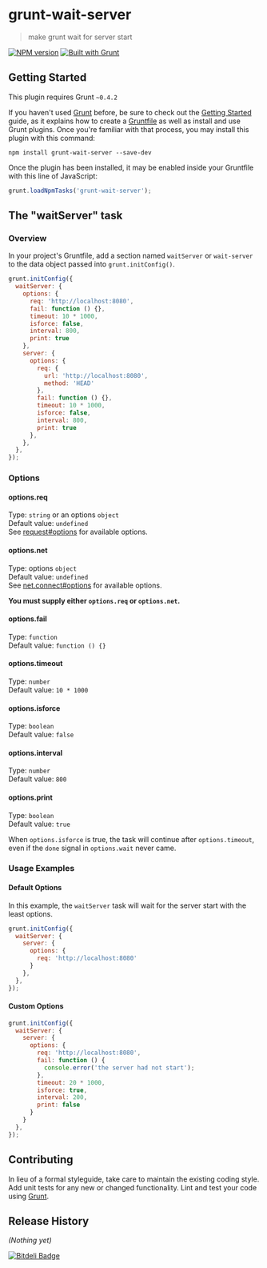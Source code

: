 # grunt-wait-server

> make grunt wait for server start

[![NPM version](https://badge.fury.io/js/grunt-wait-server.png)](http://badge.fury.io/js/grunt-wait-server)
[![Built with Grunt](https://cdn.gruntjs.com/builtwith.png)](http://gruntjs.com/)

## Getting Started
This plugin requires Grunt `~0.4.2`

If you haven't used [Grunt](http://gruntjs.com/) before, be sure to check out the [Getting Started](http://gruntjs.com/getting-started) guide, as it explains how to create a [Gruntfile](http://gruntjs.com/sample-gruntfile) as well as install and use Grunt plugins. Once you're familiar with that process, you may install this plugin with this command:

```shell
npm install grunt-wait-server --save-dev
```

Once the plugin has been installed, it may be enabled inside your Gruntfile with this line of JavaScript:

```js
grunt.loadNpmTasks('grunt-wait-server');
```

## The "waitServer" task

### Overview
In your project's Gruntfile, add a section named `waitServer` or `wait-server` to the data object passed into `grunt.initConfig()`.

```js
grunt.initConfig({
  waitServer: {
    options: {
      req: 'http://localhost:8080',
      fail: function () {},
      timeout: 10 * 1000,
      isforce: false,
      interval: 800,
      print: true
    },
    server: {
      options: {
        req: {
          url: 'http://localhost:8080',
          method: 'HEAD'
        },
        fail: function () {},
        timeout: 10 * 1000,
        isforce: false,
        interval: 800,
        print: true
      },
    },
  },
});
```

### Options

#### options.req
Type: `string` or an options `object`  
Default value: `undefined`  
See [request#options](https://github.com/request/request#requestoptions-callback) for available options.

#### options.net
Type: options `object`  
Default value: `undefined`  
See [net.connect#options](https://nodejs.org/api/net.html#net_net_connect_options_connectlistener) for available options.


**You must supply either `options.req` or `options.net`.**


#### options.fail  
Type: `function`  
Default value: `function () {}`  


#### options.timeout  
Type: `number`  
Default value: `10 * 1000`  


#### options.isforce  
Type: `boolean`  
Default value: `false`  


#### options.interval  
Type: `number`  
Default value: `800`  


#### options.print  
Type: `boolean`  
Default value: `true` 


When `options.isforce` is true, 
the task will continue after `options.timeout`, 
even if the `done` signal in `options.wait` never came.  

### Usage Examples  

#### Default Options  
In this example, the `waitServer` task will wait for the server start with the least options.  

```js
grunt.initConfig({
  waitServer: {
    server: {
      options: {
        req: 'http://localhost:8080'
      }
    },
  },
});
```

#### Custom Options  

```js
grunt.initConfig({
  waitServer: {
    server: {
      options: {
        req: 'http://localhost:8080',
        fail: function () {
          console.error('the server had not start'); 
        },
        timeout: 20 * 1000,
        isforce: true,
        interval: 200,
        print: false
      }
    }
  },
});
```

## Contributing
In lieu of a formal styleguide, take care to maintain the existing coding style. Add unit tests for any new or changed functionality. Lint and test your code using [Grunt](http://gruntjs.com/).

## Release History
_(Nothing yet)_


[![Bitdeli Badge](https://d2weczhvl823v0.cloudfront.net/imyelo/grunt-wait-server/trend.png)](https://bitdeli.com/free "Bitdeli Badge")

